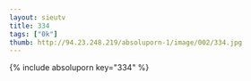 ```yaml
--- 
layout: sieutv
title: 334
tags: ["0k"]
thumb: http://94.23.248.219/absoluporn-1/image/002/334.jpg
---
```

{% include absoluporn key="334" %} 

